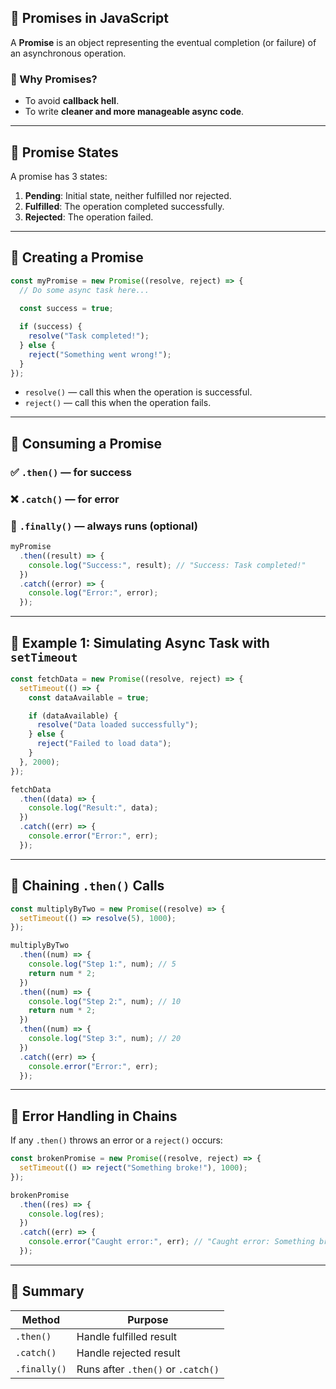 ## 🔹 **Promises in JavaScript**

A **Promise** is an object representing the eventual completion (or failure) of an asynchronous operation.

### 🔸 Why Promises?

* To avoid **callback hell**.
* To write **cleaner and more manageable async code**.

---

## 🔹 Promise States

A promise has 3 states:

1. **Pending**: Initial state, neither fulfilled nor rejected.
2. **Fulfilled**: The operation completed successfully.
3. **Rejected**: The operation failed.

---

## 🔹 Creating a Promise

```js
const myPromise = new Promise((resolve, reject) => {
  // Do some async task here...
  
  const success = true;

  if (success) {
    resolve("Task completed!");
  } else {
    reject("Something went wrong!");
  }
});
```

* `resolve()` — call this when the operation is successful.
* `reject()` — call this when the operation fails.

---

## 🔹 Consuming a Promise

### ✅ `.then()` — for success

### ❌ `.catch()` — for error

### 🔄 `.finally()` — always runs (optional)

```js
myPromise
  .then((result) => {
    console.log("Success:", result); // "Success: Task completed!"
  })
  .catch((error) => {
    console.log("Error:", error);
  });
```

---

## 🔹 Example 1: Simulating Async Task with `setTimeout`

```js
const fetchData = new Promise((resolve, reject) => {
  setTimeout(() => {
    const dataAvailable = true;

    if (dataAvailable) {
      resolve("Data loaded successfully");
    } else {
      reject("Failed to load data");
    }
  }, 2000);
});

fetchData
  .then((data) => {
    console.log("Result:", data);
  })
  .catch((err) => {
    console.error("Error:", err);
  });
```

---

## 🔹 Chaining `.then()` Calls

```js
const multiplyByTwo = new Promise((resolve) => {
  setTimeout(() => resolve(5), 1000);
});

multiplyByTwo
  .then((num) => {
    console.log("Step 1:", num); // 5
    return num * 2;
  })
  .then((num) => {
    console.log("Step 2:", num); // 10
    return num * 2;
  })
  .then((num) => {
    console.log("Step 3:", num); // 20
  })
  .catch((err) => {
    console.error("Error:", err);
  });
```

---

## 🔹 Error Handling in Chains

If any `.then()` throws an error or a `reject()` occurs:

```js
const brokenPromise = new Promise((resolve, reject) => {
  setTimeout(() => reject("Something broke!"), 1000);
});

brokenPromise
  .then((res) => {
    console.log(res);
  })
  .catch((err) => {
    console.error("Caught error:", err); // "Caught error: Something broke!"
  });
```

---

## 🔹 Summary

| Method       | Purpose                            |
| ------------ | ---------------------------------- |
| `.then()`    | Handle fulfilled result            |
| `.catch()`   | Handle rejected result             |
| `.finally()` | Runs after `.then()` or `.catch()` |
